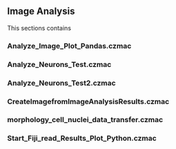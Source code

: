 ## Image Analysis

This sections contains

### Analyze_Image_Plot_Pandas.czmac

### Analyze_Neurons_Test.czmac

### Analyze_Neurons_Test2.czmac

### CreateImagefromImageAnalysisResults.czmac

### morphology_cell_nuclei_data_transfer.czmac

### Start_Fiji_read_Results_Plot_Python.czmac

